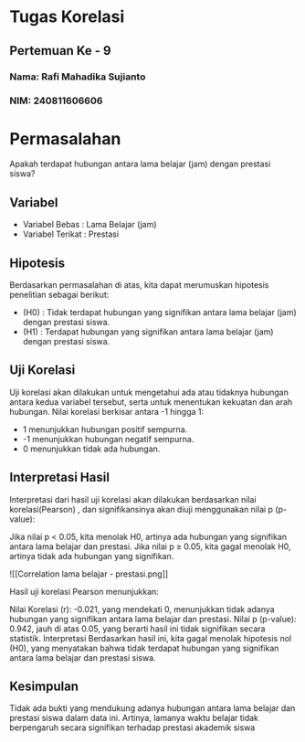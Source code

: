 # Tugas Korelasi
## Pertemuan Ke - 9

### Nama: Rafi Mahadika Sujianto
### NIM: 240811606606

# Permasalahan
Apakah terdapat hubungan antara lama belajar (jam) dengan prestasi siswa?

## Variabel
- Variabel Bebas : Lama Belajar (jam)
- Variabel Terikat : Prestasi

## Hipotesis
Berdasarkan permasalahan di atas, kita dapat merumuskan hipotesis penelitian sebagai berikut:

- (H0) :  Tidak terdapat hubungan yang signifikan antara lama belajar (jam) dengan prestasi siswa.
- (H1) : Terdapat hubungan yang signifikan antara lama belajar (jam) dengan prestasi siswa.

## Uji Korelasi
Uji korelasi akan dilakukan untuk mengetahui ada atau tidaknya hubungan antara kedua variabel tersebut, serta untuk menentukan kekuatan dan arah hubungan. Nilai korelasi berkisar antara -1 hingga 1:
- 1 menunjukkan hubungan positif sempurna.
- -1 menunjukkan hubungan negatif sempurna.
- 0 menunjukkan tidak ada hubungan.

## Interpretasi Hasil
Interpretasi dari hasil uji korelasi akan dilakukan berdasarkan nilai korelasi(Pearson) , dan signifikansinya akan diuji menggunakan nilai p (p-value):

Jika nilai p < 0.05, kita menolak H0, artinya ada hubungan yang signifikan antara lama belajar dan prestasi.
Jika nilai p ≥ 0.05, kita gagal menolak H0, artinya tidak ada hubungan yang signifikan.

![[Correlation lama belajar - prestasi.png]]


Hasil uji korelasi Pearson menunjukkan:

Nilai Korelasi (r): -0.021, yang mendekati 0, menunjukkan tidak adanya hubungan yang signifikan antara lama belajar dan prestasi.
Nilai p (p-value): 0.942, jauh di atas 0.05, yang berarti hasil ini tidak signifikan secara statistik.
Interpretasi
Berdasarkan hasil ini, kita gagal menolak hipotesis nol (H0), yang menyatakan bahwa tidak terdapat hubungan yang signifikan antara lama belajar dan prestasi siswa.

## Kesimpulan
Tidak ada bukti yang mendukung adanya hubungan antara lama belajar dan prestasi siswa dalam data ini. Artinya, lamanya waktu belajar tidak berpengaruh secara signifikan terhadap prestasi akademik siswa

